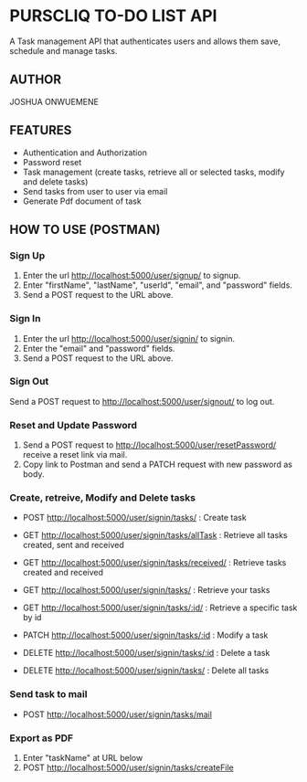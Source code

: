 # PURSCLIQ TO-DO LIST API
A Task management API that authenticates users and allows them save, schedule and manage tasks.

## AUTHOR
JOSHUA ONWUEMENE

## FEATURES
- Authentication and Authorization
- Password reset
- Task management (create tasks, retrieve all or selected tasks, modify and delete tasks)
- Send tasks from user to user via email
- Generate Pdf document of task

## HOW TO USE (POSTMAN)
### Sign Up
1. Enter the url <a href="http://localhost:5000/user/signup/">http://localhost:5000/user/signup/</a> to signup.
2. Enter "firstName", "lastName", "userId", "email", and "password" fields.
3. Send a POST request to the URL above.

### Sign In
1. Enter the url <a href="http://localhost:5000/user/signin/">http://localhost:5000/user/signin/</a> to signin.
2. Enter the "email" and "password" fields.
3. Send a POST request to the URL above.

### Sign Out
Send a POST request to <a href="http://localhost:5000/user/signout/">http://localhost:5000/user/signout/</a> to log out.

### Reset and Update Password
1. Send a POST request to <a href="http://localhost:5000/user/resetPassword/">http://localhost:5000/user/resetPassword/</a> receive a reset link via mail.
2. Copy link to Postman and send a PATCH request with new password as body.

### Create, retreive, Modify and Delete tasks
- POST <a href="http://localhost:5000/user/signin/tasks/">http://localhost:5000/user/signin/tasks/</a> : Create task

- GET <a href="http://localhost:5000/user/signin/tasks/allTask/">http://localhost:5000/user/signin/tasks/allTask</a> : Retrieve all tasks created, sent and received
- GET <a href="http://localhost:5000/user/signin/tasks/received/">http://localhost:5000/user/signin/tasks/received/</a> : Retrieve tasks created and received
- GET <a href="http://localhost:5000/user/signin/tasks/">http://localhost:5000/user/signin/tasks/</a> : Retrieve your tasks
- GET <a href="http://localhost:5000/user/signin/tasks/:id">http://localhost:5000/user/signin/tasks/:id/</a> : Retrieve a specific task by id

- PATCH <a href="http://localhost:5000/user/signin/tasks/:id/">http://localhost:5000/user/signin/tasks/:id</a> : Modify a task

- DELETE <a href="http://localhost:5000/user/signin/tasks/:id/">http://localhost:5000/user/signin/tasks/:id</a> : Delete a task
- DELETE <a href="http://localhost:5000/user/signin/tasks/">http://localhost:5000/user/signin/tasks/</a> : Delete all tasks

### Send task to mail
- POST <a href="http://localhost:5000/user/signin/tasks/mail">http://localhost:5000/user/signin/tasks/mail</a>

### Export as PDF
1. Enter "taskName" at URL below
2. POST <a href="http://localhost:5000/user/signin/tasks/createFile">http://localhost:5000/user/signin/tasks/createFile</a>


